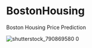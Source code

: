 # BostonHousing
Boston Housing Price Prediction

![shutterstock_790869580 0](https://github.com/mehranbahramm/BostonHousing/assets/130790790/5b502c4f-ab37-4ff3-83f9-656739df7a40)

